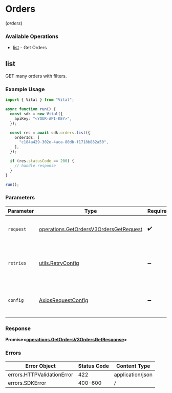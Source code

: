 # Orders
(*orders*)

### Available Operations

* [list](#list) - Get Orders

## list

GET many orders with filters.

### Example Usage

```typescript
import { Vital } from "Vital";

async function run() {
  const sdk = new Vital({
    apiKey: "<YOUR-API-KEY>",
  });

  const res = await sdk.orders.list({
    orderIds: [
      "c184a429-302e-4aca-80db-f1718b882a50",
    ],
  });

  if (res.statusCode == 200) {
    // handle response
  }
}

run();
```

### Parameters

| Parameter                                                                                            | Type                                                                                                 | Required                                                                                             | Description                                                                                          |
| ---------------------------------------------------------------------------------------------------- | ---------------------------------------------------------------------------------------------------- | ---------------------------------------------------------------------------------------------------- | ---------------------------------------------------------------------------------------------------- |
| `request`                                                                                            | [operations.GetOrdersV3OrdersGetRequest](../../sdk/models/operations/getordersv3ordersgetrequest.md) | :heavy_check_mark:                                                                                   | The request object to use for the request.                                                           |
| `retries`                                                                                            | [utils.RetryConfig](../../internal/utils/retryconfig.md)                                             | :heavy_minus_sign:                                                                                   | Configuration to override the default retry behavior of the client.                                  |
| `config`                                                                                             | [AxiosRequestConfig](https://axios-http.com/docs/req_config)                                         | :heavy_minus_sign:                                                                                   | Available config options for making requests.                                                        |


### Response

**Promise<[operations.GetOrdersV3OrdersGetResponse](../../sdk/models/operations/getordersv3ordersgetresponse.md)>**
### Errors

| Error Object               | Status Code                | Content Type               |
| -------------------------- | -------------------------- | -------------------------- |
| errors.HTTPValidationError | 422                        | application/json           |
| errors.SDKError            | 400-600                    | */*                        |
